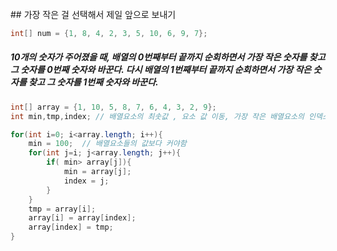 <br>
## 가장 작은 걸 선택해서 제일 앞으로 보내기

```java
int[] num = {1, 8, 4, 2, 3, 5, 10, 6, 9, 7};
```

##### 10개의 숫자가 주어졌을 때, 배열의 0번째부터 끝까지 순회하면서 가장 작은 숫자를 찾고 그 숫자를 0번째 숫자와 바꾼다. 다시 배열의 1번째부터 끝까지 순회하면서 가장 작은 숫자를 찾고 그 숫자를 1번째 숫자와 바꾼다.

```java
int[] array = {1, 10, 5, 8, 7, 6, 4, 3, 2, 9};
int min,tmp,index; // 배열요소의 최솟값 , 요소 값 이동, 가장 작은 배열요소의 인덱스 값

for(int i=0; i<array.length; i++){
	min = 100;  // 배열요소들의 값보다 커야함
	for(int j=i; j<array.length; j++){
		if( min> array[j]){
			min = array[j];
			index = j;
		}
	}
	tmp = array[i];
	array[i] = array[index];
	array[index] = tmp;
}

```

